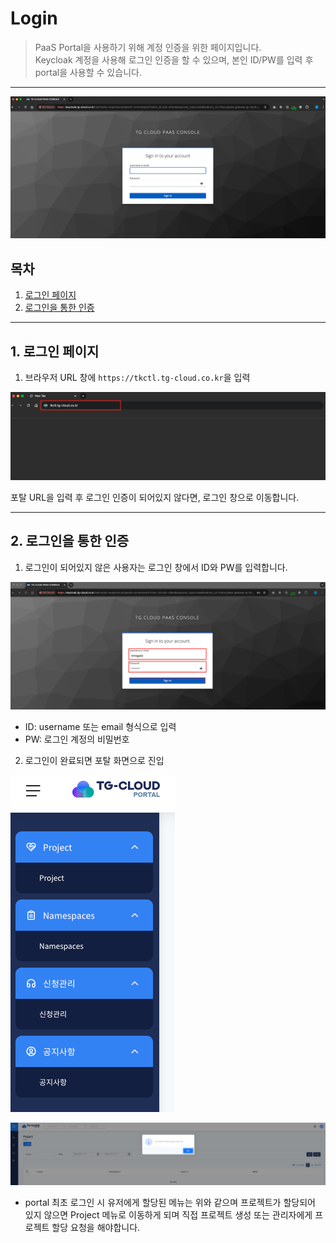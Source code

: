# Login

> PaaS Portal을 사용하기 위해 계정 인증을 위한 페이지입니다. <br>
> Keycloak 계정을 사용해 로그인 인증을 할 수 있으며, 본인 ID/PW를 입력 후 portal을 사용할 수 있습니다.

---

![](img/login.png)

## 목차

1. [로그인 페이지](#1-로그인-페이지)
2. [로그인을 통한 인증](#2-로그인을-통한-인증)

---

## 1. 로그인 페이지

1. 브라우저 URL 창에 `https://tkctl.tg-cloud.co.kr`을 입력

![](img/login_url.png)

포탈 URL을 입력 후 로그인 인증이 되어있지 않다면, 로그인 창으로 이동합니다.

---

## 2. 로그인을 통한 인증

1. 로그인이 되어있지 않은 사용자는 로그인 창에서 ID와 PW를 입력합니다.

![](img/login_input.png)

- ID: username 또는 email 형식으로 입력
- PW: 로그인 계정의 비밀번호

2. 로그인이 완료되면 포탈 화면으로 진입

![](img/login_first_menu.png)

![](img/login_success.png)

- portal 최초 로그인 시 유저에게 할당된 메뉴는 위와 같으며 프로젝트가 할당되어 있지 않으면 Project 메뉴로 이동하게 되며 직접 프로젝트 생성 또는 관리자에게 프로젝트 할당 요청을 해야합니다.






